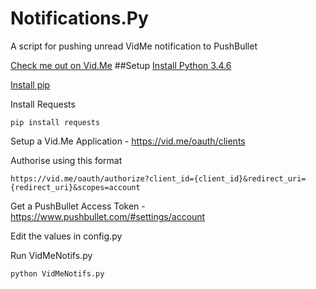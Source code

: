 # Notifications.Py
A script for pushing unread VidMe notification to PushBullet

[Check me out on Vid.Me](https://vid.me/TheLazyHatGuy)
##Setup
[Install Python 3.4.6](https://www.python.org/downloads/release/python-346/)

[Install pip](https://pip.pypa.io/en/stable/installing/)

Install Requests
```
pip install requests
```

Setup a Vid.Me Application - https://vid.me/oauth/clients

Authorise using this format
```
https://vid.me/oauth/authorize?client_id={client_id}&redirect_uri={redirect_uri}&scopes=account
```

Get a PushBullet Access Token - https://www.pushbullet.com/#settings/account

Edit the values in config.py

Run VidMeNotifs.py
```
python VidMeNotifs.py
```
